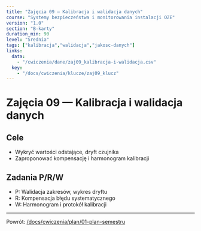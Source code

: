 ```yaml
---
title: "Zajęcia 09 — Kalibracja i walidacja danych"
course: "Systemy bezpieczeństwa i monitorowania instalacji OZE"
version: "1.0"
section: "B-karty"
duration_min: 90
level: "Średnia"
tags: ["kalibracja","walidacja","jakosc-danych"]
links:
  data:
    - "/cwiczenia/dane/zaj09_kalibracja-i-walidacja.csv"
  key:
    - "/docs/cwiczenia/klucze/zaj09_klucz"
---
```


# Zajęcia 09 — Kalibracja i walidacja danych

## Cele
- Wykryć wartości odstające, dryft czujnika
- Zaproponować kompensację i harmonogram kalibracji

## Zadania P/R/W
- P: Walidacja zakresów, wykres dryftu
- R: Kompensacja błędu systematycznego
- W: Harmonogram i protokół kalibracji

---
Powrót: [/docs/cwiczenia/plan/01-plan-semestru](/docs/cwiczenia/plan/01-plan-semestru)


